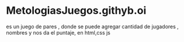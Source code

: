 # MetologiasJuegos.githyb.oi
es un juego de pares , donde se puede agregar cantidad de jugadores , nombres y nos da el puntaje, en html,css js
